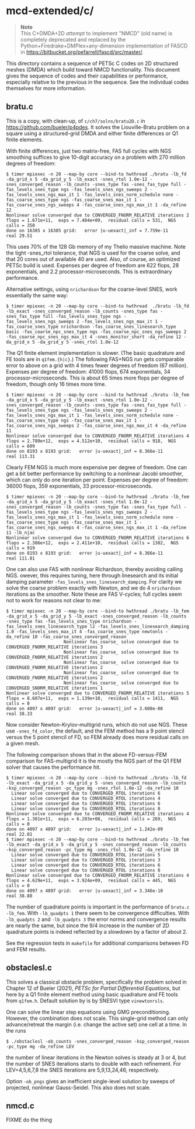 # mcd-extended/c/

> **Note**  
> This C+DMDA+2D _attempt_ to implement "NMCD" (old name) is completely
> deprecated and replaced by the Python+Firedrake+DMPlex+any-dimension
> implementation of FASCD in https://bitbucket.org/pefarrell/fascd/src/master/.

This directory contains a sequence of PETSc C codes on 2D structured meshes (DMDA)
which build toward NMCD functionality.  This document gives the sequence of codes
and their capabilities or performance, especially relative to the previous
in the sequence.  See the individual codes themselves for more information.

## bratu.c

This is a copy, with clean-up, of `c/ch7/solns/bratu2D.c` in
https://github.com/bueler/p4pdes.  It solves the Liouville-Bratu problem on a
square using a structured-grid DMDA and either finite differences or
Q1 finite elements.

With finite differences, just two matrix-free, FAS full cycles with
NGS smoothing suffices to give 10-digit accuracy on a problem with 270 million
degrees of freedom:

    $ timer mpiexec -n 20 --map-by core --bind-to hwthread ./bratu -lb_fd -da_grid_x 5 -da_grid_y 5 -lb_exact -snes_rtol 1.0e-12 -snes_converged_reason -lb_counts -snes_type fas -snes_fas_type full -fas_levels_snes_type ngs -fas_levels_snes_ngs_sweeps 2 -fas_levels_snes_ngs_max_it 1 -fas_levels_snes_norm_schedule none -fas_coarse_snes_type ngs -fas_coarse_snes_max_it 1 -fas_coarse_snes_ngs_sweeps 4 -fas_coarse_snes_ngs_max_it 1 -da_refine 12
    Nonlinear solve converged due to CONVERGED_FNORM_RELATIVE iterations 2
    flops = 1.671e+11,  exps = 7.484e+09,  residual calls = 531,  NGS calls = 350
    done on 16385 x 16385 grid:   error |u-uexact|_inf = 7.759e-11
    real 29.51

This uses 70% of the 128 Gb memory of my Thelio massive machine.  Note the
tight -snes_rtol tolerance, that NGS is used for the coarse solve, and that
20 cores out of available 40 are used.  Also, of course, an optimized PETSc
build is used.  Expenses per degree of freedom are 622 flops, 28 exponentials,
and 2.2 processor-microseconds.  This is extraordinary performance.

Alternative settings, using `nrichardson` for the coarse-level SNES, work
essentially the same way:

    $ timer mpiexec -n 20 --map-by core --bind-to hwthread  ./bratu -lb_fd -lb_exact -snes_converged_reason -lb_counts -snes_type fas -snes_fas_type full -fas_levels_snes_type ngs -fas_levels_snes_ngs_sweeps 2 -fas_levels_snes_ngs_max_it 1 -fas_coarse_snes_type nrichardson -fas_coarse_snes_linesearch_type basic -fas_coarse_npc_snes_type ngs -fas_coarse_npc_snes_ngs_sweeps 2 -fas_coarse_npc_snes_ngs_max_it 4 -snes_monitor_short -da_refine 12 -da_grid_x 5 -da_grid_y 5 -snes_rtol 1.0e-12

The Q1 finite element implementation is slower.  (The basic quadrature and FE
tools are in `q1fem.{h|c}`.)  The following FAS+NGS run gets comparable error to
above on a grid with 4 times fewer degrees of freedom (67 million).  Expenses
per degree of freedom: 41000 flops, 674 exponentials, 34 processor-microseconds.
This is about 65 times more flops per degree of freedom, though only 16 times
more time.

    $ timer mpiexec -n 20 --map-by core --bind-to hwthread ./bratu -lb_fem -da_grid_x 5 -da_grid_y 5 -lb_exact -snes_rtol 1.0e-12 -snes_converged_reason -lb_counts -snes_type fas -snes_fas_type full -fas_levels_snes_type ngs -fas_levels_snes_ngs_sweeps 2 -fas_levels_snes_ngs_max_it 1 -fas_levels_snes_norm_schedule none -fas_coarse_snes_type ngs -fas_coarse_snes_max_it 1 -fas_coarse_snes_ngs_sweeps 2 -fas_coarse_snes_ngs_max_it 4 -da_refine 11
    Nonlinear solve converged due to CONVERGED_FNORM_RELATIVE iterations 4
    flops = 2.780e+12,  exps = 4.512e+10,  residual calls = 918,  NGS calls = 609
    done on 8193 x 8193 grid:   error |u-uexact|_inf = 8.366e-11
    real 113.31

Clearly FEM NGS is much more expensive per degree of freedom.  One can get a bit
better performance by switching to a nonlinear Jacobi smoother, which can only
do one iteration per point.  Expenses per degree of freedom: 36000 flops,
359 exponentials, 33 processor-microseconds.

    $ timer mpiexec -n 20 --map-by core --bind-to hwthread ./bratu -lb_fem -da_grid_x 5 -da_grid_y 5 -lb_exact -snes_rtol 1.0e-12 -snes_converged_reason -lb_counts -snes_type fas -snes_fas_type full -fas_levels_snes_type ngs -fas_levels_snes_ngs_sweeps 2 -fas_levels_snes_ngs_max_it 1 -fas_levels_snes_norm_schedule none -fas_coarse_snes_type ngs -fas_coarse_snes_max_it 1 -fas_coarse_snes_ngs_sweeps 4 -fas_coarse_snes_ngs_max_it 1 -da_refine 11 -lb_njac
    Nonlinear solve converged due to CONVERGED_FNORM_RELATIVE iterations 6
    flops = 2.386e+12,  exps = 2.411e+10,  residual calls = 1382,  NGS calls = 919
    done on 8193 x 8193 grid:   error |u-uexact|_inf = 8.366e-11
    real 111.81

One can also use FAS with nonlinear Richardson, thereby avoiding calling NGS.
owever, this requires tuning, here through linesearch and its initial damping
parameter `-fas_levels_snes_linesearch_damping`.  For clarity we solve the
coarse problem exactly with Newton, and we do 4 `nrichardson` iterations as the
smoother.  Note these are FAS V-cycles; full cycles seem not to work for reasons
not clear to me:

    $ timer mpiexec -n 20 --map-by core --bind-to hwthread ./bratu -lb_fem -da_grid_x 5 -da_grid_y 5 -lb_exact -snes_converged_reason -lb_counts -snes_type fas -fas_levels_snes_type nrichardson -fas_levels_snes_linesearch_type l2 -fas_levels_snes_linesearch_damping 1.0 -fas_levels_snes_max_it 4 -fas_coarse_snes_type newtonls -da_refine 10 -fas_coarse_snes_converged_reason
                          Nonlinear fas_coarse_ solve converged due to CONVERGED_FNORM_RELATIVE iterations 3
                          Nonlinear fas_coarse_ solve converged due to CONVERGED_FNORM_RELATIVE iterations 2
                          Nonlinear fas_coarse_ solve converged due to CONVERGED_FNORM_RELATIVE iterations 2
                          Nonlinear fas_coarse_ solve converged due to CONVERGED_FNORM_RELATIVE iterations 2
                          Nonlinear fas_coarse_ solve converged due to CONVERGED_SNORM_RELATIVE iterations 1
    Nonlinear solve converged due to CONVERGED_FNORM_RELATIVE iterations 5
    flops = 8.607e+11,  exps = 1.139e+10,  residual calls = 1411,  NGS calls = 0
    done on 4097 x 4097 grid:   error |u-uexact|_inf = 3.608e-08
    real 38.33

Now consider Newton-Krylov-multigrid runs, which do not use NGS.  These use
 `-snes_fd_color`, the default, and the FEM method has a 9 point stencil
versus the 5 point stencil of FD, so FEM already does more residual calls
on a given mesh.

The following comparison shows that in the above FD-versus-FEM comparison for
FAS-multigrid it is the mostly the NGS part of the Q1 FEM solver that causes
the performance hit.

    $ timer mpiexec -n 20 --map-by core --bind-to hwthread ./bratu -lb_fd -lb_exact -da_grid_x 5 -da_grid_y 5 -snes_converged_reason -lb_counts -ksp_converged_reason -pc_type mg -snes_rtol 1.0e-12 -da_refine 10
      Linear solve converged due to CONVERGED_RTOL iterations 6
      Linear solve converged due to CONVERGED_RTOL iterations 4
      Linear solve converged due to CONVERGED_RTOL iterations 6
      Linear solve converged due to CONVERGED_RTOL iterations 8
    Nonlinear solve converged due to CONVERGED_FNORM_RELATIVE iterations 4
    flops = 1.301e+11,  exps = 6.203e+08,  residual calls = 269,  NGS calls = 0
    done on 4097 x 4097 grid:   error |u-uexact|_inf = 1.242e-09
    real 22.01
    $ timer mpiexec -n 20 --map-by core --bind-to hwthread ./bratu -lb_fem -lb_exact -da_grid_x 5 -da_grid_y 5 -snes_converged_reason -lb_counts -ksp_converged_reason -pc_type mg -snes_rtol 1.0e-12 -da_refine 10
      Linear solve converged due to CONVERGED_RTOL iterations 5
      Linear solve converged due to CONVERGED_RTOL iterations 3
      Linear solve converged due to CONVERGED_RTOL iterations 6
      Linear solve converged due to CONVERGED_RTOL iterations 8
    Nonlinear solve converged due to CONVERGED_FNORM_RELATIVE iterations 4
    flops = 4.629e+11,  exps = 3.924e+09,  residual calls = 445,  NGS calls = 0
    done on 4097 x 4097 grid:   error |u-uexact|_inf = 3.346e-10
    real 38.88

The number of quadrature points is important in the performance of
`bratu.c -lb_fem`.  With `-lb_quadpts 1` there seem to be convergence
difficulties.  With `-lb_quadpts 2` and `-lb_quadpts 3` the error norms
and convergence results are nearly the same, but since the 9/4 increase
in the number of 2D quadrature points is indeed reflected by a slowdown
by a factor of about 2.

See the regression tests in `makefile` for additional comparisons between FD
and FEM results.


## obstaclesl.c

This solves a classical obstacle problem, specifically the problem solved in
Chapter 12 of Bueler (2021), _PETSc for Partial Differential Equations_, but
here by a Q1 finite element method using basic quadrature and FE tools from
`q1fem.h`.  Default solution by is by SNESVI type `vinewtonrsls`.

One can solve the linear step equations using GMG preconditioning.  However,
the combination does not scale.  This single-grid method can only
advance/retreat the margin (i.e. change the active set) one cell at a time.
In the runs

    $ ./obstaclesl -ob_counts -snes_converged_reason -ksp_converged_reason -pc_type mg -da_refine LEV

the number of linear iterations in the Newton solves is steady at 3 or 4, but
the number of SNES iterations starts to double with each refinement.  For
LEV=4,5,6,7,8 the SNES iterations are 5,9,13,24,46, respectively.

Option `-ob_pngs` gives an inefficient single-level solution by sweeps of
projected, nonlinear Gauss-Seidel.  This also does not scale.


## nmcd.c

FIXME do the thing
